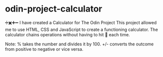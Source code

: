 # odin-project-calculator
➗✖️➕➖
I have created a Calculator for The Odin Project
This project allowed me to use HTML, CSS and JavaScript to create a functioning calculator.
The calculator chains operations without having to hit 🟰 each time.

Note:
% takes the number and divides it by 100. 
+/- converts the outcome from positive to negative or vice versa. 



